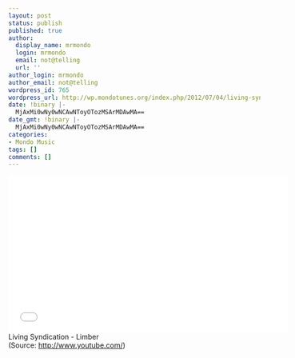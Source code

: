 ```yaml
---
layout: post
status: publish
published: true
author:
  display_name: mrmondo
  login: mrmondo
  email: not@telling
  url: ''
author_login: mrmondo
author_email: not@telling
wordpress_id: 765
wordpress_url: http://wp.mondotunes.org/index.php/2012/07/04/living-syndication-limber/
date: !binary |-
  MjAxMi0wNy0wNCAwNToyOTozMSArMDAwMA==
date_gmt: !binary |-
  MjAxMi0wNy0wNCAwNToyOTozMSArMDAwMA==
categories:
- Mondo Music
tags: []
comments: []
---
```

<iframe width="560" height="315" src="//www.youtube.com/embed/Vgndun5vABw" frameborder="0"> </iframe>
Living Syndication - Limber
<div class="attribution">(<span>Source:</span> <a href="http://www.youtube.com/">http://www.youtube.com/</a>)</div>

